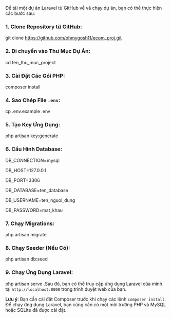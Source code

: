 Để tải một dự án Laravel từ GitHub về và chạy dự án, bạn có thể thực hiện các bước sau:


### 1. Clone Repository từ GitHub:
git clone https://github.com/ohmygosh11/ecom_proj.git


### 2. Di chuyển vào Thư Mục Dự Án:
cd ten_thu_muc_project


### 3. Cài Đặt Các Gói PHP:
composer install


### 4. Sao Chép File `.env`:
cp .env.example .env


### 5. Tạo Key Ứng Dụng:
php artisan key:generate


### 6. Cấu Hình Database:
DB_CONNECTION=mysql

DB_HOST=127.0.0.1

DB_PORT=3306

DB_DATABASE=ten_database

DB_USERNAME=ten_nguoi_dung

DB_PASSWORD=mat_khau


### 7. Chạy Migrations:
php artisan migrate


### 8. Chạy Seeder (Nếu Có):
php artisan db:seed


### 9. Chạy Ứng Dụng Laravel:
php artisan serve
.Sau đó, bạn có thể truy cập ứng dụng Laravel của mình tại `http://localhost:8000` trong trình duyệt web của bạn.


**Lưu ý**:
Bạn cần cài đặt Composer trước khi chạy các lệnh `composer install`. Để chạy ứng dụng Laravel, bạn cũng cần có một môi trường PHP và MySQL hoặc SQLite đã được cài đặt.
